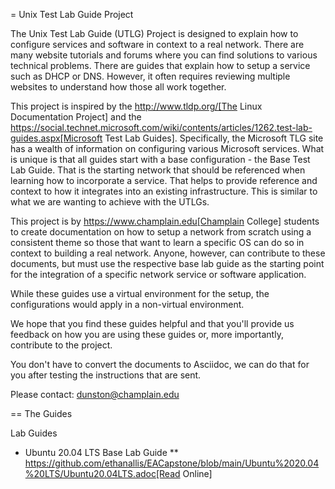 = Unix Test Lab Guide Project

The Unix Test Lab Guide (UTLG) Project is designed to explain how to configure services and software in context to a real network.  There are many website tutorials and forums where you can find solutions to various technical problems.  There are guides that explain how to setup a service such as DHCP or DNS.  However, it often requires reviewing multiple websites to understand how those all work together.

This project is inspired by the http://www.tldp.org/[The Linux Documentation Project]  and the https://social.technet.microsoft.com/wiki/contents/articles/1262.test-lab-guides.aspx[Microsoft Test Lab Guides].  Specifically, the Microsoft TLG site has a wealth of information on configuring various Microsoft services.  What is unique is that all guides start with a base configuration - the Base Test Lab Guide.  That is the starting network that should be referenced when learning how to incorporate a service.  That helps to provide reference and context to how it integrates into an existing infrastructure.  This is similar to what we are wanting to achieve with the UTLGs.

This project is by https://www.champlain.edu[Champlain College]  students to create documentation on how to setup a network from scratch using a consistent theme so those that want to learn a specific OS can do so in context to building a real network.  Anyone, however, can contribute to these documents, but must use the respective base lab guide as the starting point for the integration of a specific network service or software application.

While these guides use a virtual environment for the setup, the configurations would apply in a non-virtual environment.

We hope that you find these guides helpful and that you'll provide us feedback on how you are using these guides or, more importantly, contribute to the project.

You don't have to convert the documents to Asciidoc, we can do that for you after testing the instructions that are sent.

Please contact:  dunston@champlain.edu

== The Guides

Lab Guides
* Ubuntu 20.04 LTS Base Lab Guide
** https://github.com/ethanallis/EACapstone/blob/main/Ubuntu%2020.04%20LTS/Ubuntu20.04LTS.adoc[Read Online]
